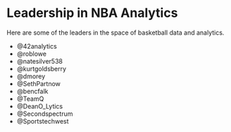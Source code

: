 # Leadership in NBA Analytics 

Here are some of the leaders in the space of basketball data and analytics.  

- @42analytics 
- @roblowe 
- @natesilver538 
- @kurtgoldsberry
- @dmorey 
- @SethPartnow
- @bencfalk
- @TeamQ
- @DeanO_Lytics
- @Secondspectrum
- @Sportstechwest
